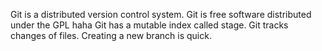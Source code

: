 Git is a distributed version control system.
Git is free software distributed under the GPL haha
Git has a mutable index called stage.
Git tracks changes of files.
Creating a new branch is quick.